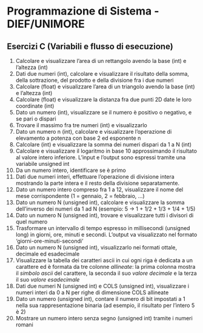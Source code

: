 ﻿# Programmazione di Sistema - DIEF/UNIMORE

## Esercizi C (Variabili e flusso di esecuzione)

1. Calcolare e visualizzare l’area di un rettangolo avendo la base (int) e l’altezza (int)
2. Dati due numeri (int), calcolare e visualizzare il risultato della somma, della sottrazione, del prodotto e della
   divisione fra i due numeri
3. Calcolare (float) e visualizzare l’area di un triangolo avendo la base (int) e l’altezza (int)
4. Calcolare (float) e visualizzare la distanza fra due punti 2D date le loro coordinate (int)
5. Dato un numero (int), visualizzare se il numero è positivo o negativo, e se pari o dispari
6. Trovare il massimo fra tre numeri (int) e visualizzarlo
7. Dato un numero n (int), calcolare e visualizzare l’operazione di elevamento a potenza con base 2 ed esponente n
8. Calcolare (int) e visualizzare la somma dei numeri dispari da 1 a N (int)
9. Calcolare e visualizzare il logaritmo in base 10 approssimando il risultato al valore intero inferiore. L’input e
   l’output sono espressi tramite una variabile unsigned int
10. Da un numero intero, identificare se è primo
11. Dati due numeri interi, effettuare l’operazione di divisione intera mostrando la parte intera e il resto della divisione separatamente. 
12. Dato un numero intero compreso fra 1 a 12, visualizzare il nome del mese corrispondente (1 = gennaio, 2 = febbraio, ...)
13. Dato un numero N (unsigned int), calcolare e visualizzare la somma dell’inverso dei numeri da 1 ad N (esempio: 5 -> 1 + 1/2 + 1/3 + 1/4 + 1/5)
14. Dato un numero N (unsigned int), trovare e visualizzare tutti i divisori di quel numero
15. Trasformare un intervallo di tempo espresso in millisecondi (unsigned long) in giorni, ore, minuti e secondi.
   L’output va visualizzato nel formato ‘giorni-ore-minuti-secondi’
16. Dato un numero N (unsigned int), visualizzarlo nei formati ottale, decimale ed esadecimale
17. Visualizzare la tabella dei caratteri ascii in cui ogni riga è dedicata a un carattere ed è formata da tre
   colonne *allineate*: la prima colonna mostra il *simbolo ascii* del carattere, la seconda il suo *valore decimale* e
   la terza il suo *valore esadecimale*
18. Dati due numeri N (unsigned int) e COLS (unsigned int), visualizzare i numeri interi da 0 a N per righe di dimensione
   COLS allineate
19. Dato un numero (unsigned int), contare il numero di bit impostati a 1 nella sua rappresentazione binaria (ad esempio,
   il risultato per l’intero 5 è 2)
20. Mostrare un numero intero senza segno (unsigned int) tramite i numeri romani
